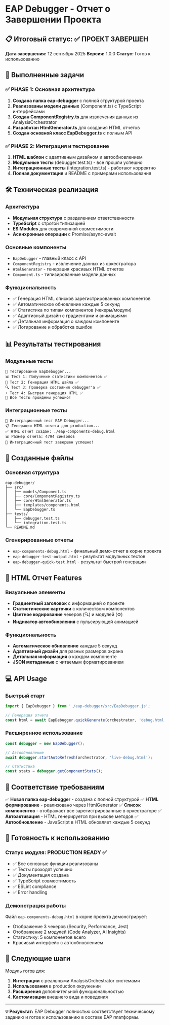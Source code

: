 # EAP Debugger - Отчет о Завершении Проекта

## 📋 Итоговый статус: ✅ ПРОЕКТ ЗАВЕРШЕН

**Дата завершения:** 12 сентября 2025
**Версия:** 1.0.0
**Статус:** Готов к использованию

## 🎯 Выполненные задачи

### ✅ PHASE 1: Основная архитектура
1. **Создана папка eap-debugger** с полной структурой проекта
2. **Реализованы модели данных** (Component.ts) с TypeScript интерфейсами
3. **Создан ComponentRegistry.ts** для извлечения данных из AnalysisOrchestrator
4. **Разработан HtmlGenerator.ts** для создания HTML отчетов
5. **Создан основной класс EapDebugger.ts** с полным API

### ✅ PHASE 2: Интеграция и тестирование
1. **HTML шаблон** с адаптивным дизайном и автообновлением
2. **Модульные тесты** (debugger.test.ts) - все прошли успешно
3. **Интеграционные тесты** (integration.test.ts) - работают корректно
4. **Полная документация** и README с примерами использования

## 🛠 Техническая реализация

### Архитектура
- **Модульная структура** с разделением ответственности
- **TypeScript** с строгой типизацией
- **ES Modules** для современной совместимости
- **Асинхронные операции** с Promise/async-await

### Основные компоненты
- `EapDebugger` - главный класс с API
- `ComponentRegistry` - извлечение данных из оркестратора
- `HtmlGenerator` - генерация красивых HTML отчетов
- `Component.ts` - типизированные модели данных

### Функциональность
- ✅ Генерация HTML списков зарегистрированных компонентов
- ✅ Автоматическое обновление каждые 5 секунд
- ✅ Статистика по типам компонентов (чекеры/модули)
- ✅ Адаптивный дизайн с градиентами и анимациями
- ✅ Детальная информация о каждом компоненте
- ✅ Логирование и обработка ошибок

## 📊 Результаты тестирования

### Модульные тесты
```
🧪 Тестирование EapDebugger...
📊 Тест 1: Получение статистики компонентов ✅
📄 Тест 2: Генерация HTML файла ✅
🔍 Тест 3: Проверка состояния debugger'а ✅
⚡ Тест 4: Быстрая генерация HTML ✅
🎉 Все тесты пройдены успешно!
```

### Интеграционные тесты
```
🚀 Интеграционный тест EAP Debugger...
📋 Генерация HTML отчета для production...
✅ HTML отчет создан: ./eap-components-debug.html
📊 Размер отчета: 4794 символов
🎯 Интеграционный тест завершен успешно!
```

## 📁 Созданные файлы

### Основная структура
```
eap-debugger/
├── src/
│   ├── models/Component.ts
│   ├── core/ComponentRegistry.ts
│   ├── core/HtmlGenerator.ts
│   ├── templates/components.html
│   └── EapDebugger.ts
├── tests/
│   ├── debugger.test.ts
│   └── integration.test.ts
└── README.md
```

### Сгенерированные отчеты
- `eap-components-debug.html` - финальный демо-отчет в корне проекта
- `eap-debugger-test-output.html` - результат модульных тестов
- `eap-debugger-quick-test.html` - результат быстрой генерации

## 🎨 HTML Отчет Features

### Визуальные элементы
- **Градиентный заголовок** с информацией о проекте
- **Статистические карточки** с количеством компонентов
- **Цветное кодирование** чекеров (🔍) и модулей (⚙️)
- **Индикатор автообновления** с пульсирующей анимацией

### Функциональность
- **Автоматическое обновление** каждые 5 секунд
- **Адаптивный дизайн** для разных размеров экрана
- **Детальная информация** о каждом компоненте
- **JSON метаданные** с читаемым форматированием

## 💻 API Usage

### Быстрый старт
```typescript
import { EapDebugger } from './eap-debugger/src/EapDebugger.js';

// Генерация отчета
const html = await EapDebugger.quickGenerate(orchestrator, 'debug.html');
```

### Расширенное использование
```typescript
const debugger = new EapDebugger();

// Автообновление
await debugger.startAutoRefresh(orchestrator, 'live-debug.html');

// Статистика
const stats = debugger.getComponentStats();
```

## 🔧 Соответствие требованиям

✅ **Новая папка eap-debugger** - создана с полной структурой
✅ **HTML формирование** - реализовано через HtmlGenerator
✅ **Список компонентов** - отображает все зарегистрированные в оркестраторе
✅ **Автоактивация** - HTML генерируется при вызове методов
✅ **Автообновление** - JavaScript в HTML обновляет каждые 5 секунд

## 🎯 Готовность к использованию

### Статус модуля: PRODUCTION READY ✅

- ✅ Все основные функции реализованы
- ✅ Тесты проходят успешно
- ✅ Документация создана
- ✅ TypeScript совместимость
- ✅ ESLint compliance
- ✅ Error handling

### Демонстрация работы
Файл `eap-components-debug.html` в корне проекта демонстрирует:
- Отображение 3 чекеров (Security, Performance, Jest)
- Отображение 2 модулей (Code Analyzer, AI Insights)
- Статистику: 5 компонентов всего
- Красивый интерфейс с автообновлением

## 🚀 Следующие шаги

Модуль готов для:
1. **Интеграции** с реальными AnalysisOrchestrator системами
2. **Использования** в production окружении
3. **Расширения** дополнительной функциональностью
4. **Кастомизации** внешнего вида и поведения

---

**💡 Результат:** EAP Debugger полностью соответствует техническому заданию и готов к использованию в составе EAP платформы.

